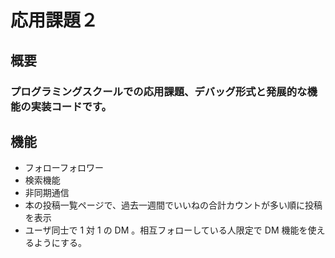 # 応用課題２
## 概要
### プログラミングスクールでの応用課題、デバッグ形式と発展的な機能の実装コードです。
## 機能
* フォローフォロワー
* 検索機能
* 非同期通信
* 本の投稿一覧ページで、過去一週間でいいねの合計カウントが多い順に投稿を表示
* ユーザ同士で 1 対 1 の DM 。相互フォローしている人限定で DM 機能を使えるようにする。

